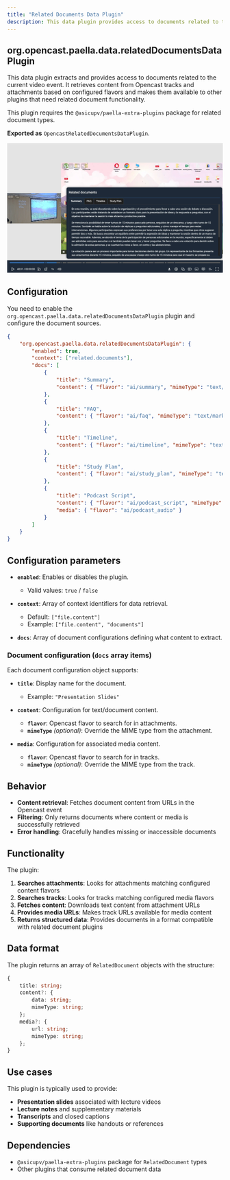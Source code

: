 ```yaml
---
title: "Related Documents Data Plugin"
description: This data plugin provides access to documents related to the video event from Opencast tracks and attachments.
---
```


## org.opencast.paella.data.relatedDocumentsDataPlugin

This data plugin extracts and provides access to documents related to the current video event. It retrieves content from Opencast tracks and attachments based on configured flavors and makes them available to other plugins that need related document functionality.

This plugin requires the `@asicupv/paella-extra-plugins` package for related document types.

**Exported as** `OpencastRelatedDocumentsDataPlugin`.

![Related Documents Data Plugin](../../../../assets/plugin_relatedDocumentsDataPlugin.webp)

## Configuration

You need to enable the `org.opencast.paella.data.relatedDocumentsDataPlugin` plugin and configure the document sources.

```json
{
    "org.opencast.paella.data.relatedDocumentsDataPlugin": {
        "enabled": true,
        "context": ["related.documents"],
        "docs": [
            {
                "title": "Summary",
                "content": { "flavor": "ai/summary", "mimeType": "text/markdown" }
            },
            {
                "title": "FAQ",
                "content": { "flavor": "ai/faq", "mimeType": "text/markdown" }
            },
            {
                "title": "Timeline",
                "content": { "flavor": "ai/timeline", "mimeType": "text/markdown" }
            },
            {
                "title": "Study Plan",
                "content": { "flavor": "ai/study_plan", "mimeType": "text/markdown" }
            },
            {
                "title": "Podcast Script",
                "content": { "flavor": "ai/podcast_script", "mimeType": "text/markdown" },
                "media": { "flavor": "ai/podcast_audio" }
            }
        ]
    }   
}
```

## Configuration parameters

- **`enabled`**: Enables or disables the plugin.
  - Valid values: `true` / `false`

- **`context`**: Array of context identifiers for data retrieval.
  - Default: `["file.content"]`
  - Example: `["file.content", "documents"]`

- **`docs`**: Array of document configurations defining what content to extract.

### Document configuration (`docs` array items)

Each document configuration object supports:

- **`title`**: Display name for the document.
  - Example: `"Presentation Slides"`

- **`content`**: Configuration for text/document content.
  - **`flavor`**: Opencast flavor to search for in attachments.
  - **`mimeType`** _(optional)_: Override the MIME type from the attachment.

- **`media`**: Configuration for associated media content.
  - **`flavor`**: Opencast flavor to search for in tracks.
  - **`mimeType`** _(optional)_: Override the MIME type from the track.

## Behavior

- **Content retrieval**: Fetches document content from URLs in the Opencast event
- **Filtering**: Only returns documents where content or media is successfully retrieved
- **Error handling**: Gracefully handles missing or inaccessible documents

## Functionality

The plugin:

1. **Searches attachments**: Looks for attachments matching configured content flavors
2. **Searches tracks**: Looks for tracks matching configured media flavors
3. **Fetches content**: Downloads text content from attachment URLs
4. **Provides media URLs**: Makes track URLs available for media content
5. **Returns structured data**: Provides documents in a format compatible with related document plugins

## Data format

The plugin returns an array of `RelatedDocument` objects with the structure:

```typescript
{
    title: string;
    content?: {
        data: string;
        mimeType: string;
    };
    media?: {
        url: string;
        mimeType: string;
    };
}
```

## Use cases

This plugin is typically used to provide:

- **Presentation slides** associated with lecture videos
- **Lecture notes** and supplementary materials
- **Transcripts** and closed captions
- **Supporting documents** like handouts or references

## Dependencies

- `@asicupv/paella-extra-plugins` package for `RelatedDocument` types
- Other plugins that consume related document data
